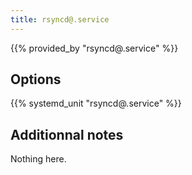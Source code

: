 ```yaml
---
title: rsyncd@.service
---
```


{{% provided_by "rsyncd@.service" %}}

## Options

{{% systemd_unit "rsyncd@.service" %}}

## Additionnal notes

Nothing here.